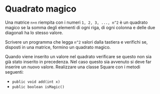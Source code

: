 # Quadrato magico

Una matrice `n×n` riempita con i numeri `1, 2, 3, ..., n^2` è un quadrato magico se la somma degli elementi di ogni
riga, di
ogni colonna e delle due diagonali ha lo stesso valore.

Scrivere un programma che legga `n^2` valori dalla tastiera e verifichi se, disposti in una matrice, formino un quadrato
magico.

Quando viene inserito un valore nel quadrato verificare se questo non sia già stato inserito in precedenza. Nel caso
questo sia avvenuto si deve far inserire un nuovo valore.
Realizzare una classe Square con i metodi seguenti:

- `public void add(int x)`
- `public boolean isMagic()`